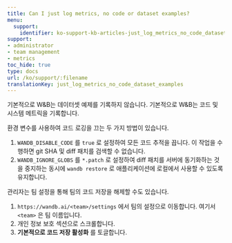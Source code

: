 ```yaml
---
title: Can I just log metrics, no code or dataset examples?
menu:
  support:
    identifier: ko-support-kb-articles-just_log_metrics_no_code_dataset_examples
support:
- administrator
- team management
- metrics
toc_hide: true
type: docs
url: /ko/support/:filename
translationKey: just_log_metrics_no_code_dataset_examples
---
```

기본적으로 W&B는 데이터셋 예제를 기록하지 않습니다. 기본적으로 W&B는 코드 및 시스템 메트릭을 기록합니다.

환경 변수를 사용하여 코드 로깅을 끄는 두 가지 방법이 있습니다.

1. `WANDB_DISABLE_CODE` 를 `true` 로 설정하여 모든 코드 추적을 끕니다. 이 작업을 수행하면 git SHA 및 diff 패치를 검색할 수 없습니다.
2. `WANDB_IGNORE_GLOBS` 를 `*.patch` 로 설정하여 diff 패치를 서버에 동기화하는 것을 중지하는 동시에 `wandb restore` 로 애플리케이션에 로컬에서 사용할 수 있도록 유지합니다.

관리자는 팀 설정을 통해 팀의 코드 저장을 해제할 수도 있습니다.

1. `https://wandb.ai/<team>/settings` 에서 팀의 설정으로 이동합니다. 여기서 `<team>` 은 팀 이름입니다.
2. 개인 정보 보호 섹션으로 스크롤합니다.
3. **기본적으로 코드 저장 활성화** 를 토글합니다.
